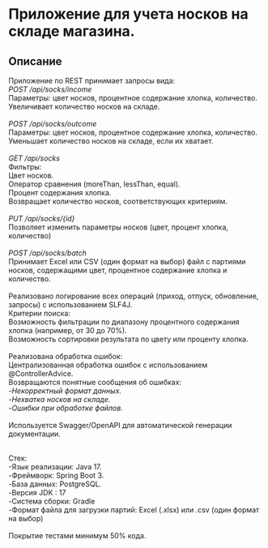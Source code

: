 # Приложение для учета носков на складе магазина.

## Описание
Приложение по REST принимает запросы вида:<br>
_POST /api/socks/income_<br>
Параметры: цвет носков, процентное содержание хлопка, количество.<br>
Увеличивает количество носков на складе.<br> 
<br> 
_POST /api/socks/outcome_<br>
Параметры: цвет носков, процентное содержание хлопка, количество.<br> 
Уменьшает количество носков на складе, если их хватает.<br> 
<br> 
_GET /api/socks_<br>
Фильтры:<br> 
Цвет носков.<br> 
Оператор сравнения (moreThan, lessThan, equal).<br> 
Процент содержания хлопка.<br> 
Возвращает количество носков, соответствующих критериям.<br> 
<br> 
_PUT /api/socks/{id}_<br>
Позволяет изменить параметры носков (цвет, процент хлопка, количество)<br> 
<br> 
_POST /api/socks/batch_<br>
Принимает Excel или CSV (один формат на выбор) файл с партиями носков, содержащими цвет, процентное содержание хлопка и количество.<br> 
<br> 
Реализовано логирование всех операций (приход, отпуск, обновление, запросы) с использованием SLF4J.<br>
Критерии поиска:<br>
Возможность фильтрации по диапазону процентного содержания хлопка (например, от 30 до 70%).<br>
Возможность сортировки результата по цвету или проценту хлопка.<br>
<br>
Реализована обработка ошибок:<br>
Централизованная обработка ошибок с использованием @ControllerAdvice.<br>
Возвращаются понятные сообщения об ошибках:<br>
-_Некорректный формат данных._<br>
-_Нехватка носков на складе._<br>
-_Ошибки при обработке файлов._<br>
<br>
Используется Swagger/OpenAPI для автоматической генерации документации.

<br> 
Стек:<br>
-Язык реализации: Java 17.<br>
-Фреймворк: Spring Boot 3.<br>
-База данных:  PostgreSQL.<br>
-Версия JDK : 17<br>
-Система сборки: Gradle<br>
-Формат файла для загрузки партий: Excel (.xlsx) или .csv  (один формат на выбор)<br>
<br>
Покрытие тестами минимум 50% кода.

